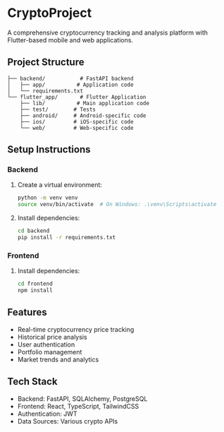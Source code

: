 # CryptoProject

A comprehensive cryptocurrency tracking and analysis platform with Flutter-based mobile and web applications.

## Project Structure

```
├── backend/           # FastAPI backend
│   ├── app/          # Application code
│   └── requirements.txt
└── flutter_app/       # Flutter Application
    ├── lib/          # Main application code
    ├── test/        # Tests
    ├── android/     # Android-specific code
    ├── ios/         # iOS-specific code
    └── web/         # Web-specific code
```

## Setup Instructions

### Backend
1. Create a virtual environment:
   ```bash
   python -m venv venv
   source venv/bin/activate  # On Windows: .\venv\Scripts\activate
   ```
2. Install dependencies:
   ```bash
   cd backend
   pip install -r requirements.txt
   ```

### Frontend
1. Install dependencies:
   ```bash
   cd frontend
   npm install
   ```

## Features
- Real-time cryptocurrency price tracking
- Historical price analysis
- User authentication
- Portfolio management
- Market trends and analytics

## Tech Stack
- Backend: FastAPI, SQLAlchemy, PostgreSQL
- Frontend: React, TypeScript, TailwindCSS
- Authentication: JWT
- Data Sources: Various crypto APIs